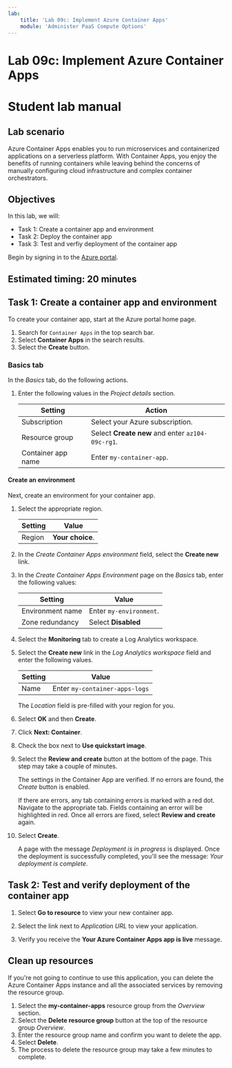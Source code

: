 ```yaml
---
lab:
    title: 'Lab 09c: Implement Azure Container Apps'
    module: 'Administer PaaS Compute Options'
---
```


# Lab 09c: Implement Azure Container Apps
# Student lab manual

## Lab scenario
Azure Container Apps enables you to run microservices and containerized applications on a serverless platform. With Container Apps, you enjoy the benefits of running containers while leaving behind the concerns of manually configuring cloud infrastructure and complex container orchestrators.

## Objectives

In this lab, we will:
- Task 1: Create a container app and environment
- Task 2: Deploy the container app
- Task 3: Test and verfiy deployment of the container app

Begin by signing in to the [Azure portal](https://portal.azure.com).

## Estimated timing: 20 minutes

## Task 1: Create a container app and environment

To create your container app, start at the Azure portal home page.

1. Search for `Container Apps` in the top search bar.
1. Select **Container Apps** in the search results.
1. Select the **Create** button.

### Basics tab

In the *Basics* tab, do the following actions.

1. Enter the following values in the *Project details* section.

    | Setting | Action |
    |---|---|
    | Subscription | Select your Azure subscription. |
    | Resource group | Select **Create new** and enter `az104-09c-rg1`. |
    | Container app name |  Enter `my-container-app`. |

#### Create an environment

Next, create an environment for your container app.

1. Select the appropriate region.

    | Setting | Value |
    |--|--|
    | Region | **Your choice**. |

1. In the *Create Container Apps environment* field, select the **Create new** link.
1. In the *Create Container Apps Environment* page on the *Basics* tab, enter the following values:

    | Setting | Value |
    |--|--|
    | Environment name | Enter `my-environment`. |
    | Zone redundancy | Select **Disabled** |

1. Select the **Monitoring** tab to create a Log Analytics workspace.
1. Select the **Create new** link in the *Log Analytics workspace* field and enter the following values.

    | Setting | Value |
    |--|--|
    | Name | Enter `my-container-apps-logs` |
  
    The *Location* field is pre-filled with your region for you.

1. Select **OK** and then **Create**. 

1. Click **Next: Container**.

1. Check the box next to **Use quickstart image**.

1. Select the **Review and create** button at the bottom of the page. This step may take a couple of minutes. 

    The settings in the Container App are verified. If no errors are found, the *Create* button is enabled.  

    If there are errors, any tab containing errors is marked with a red dot.  Navigate to the appropriate tab.  Fields containing an error will be highlighted in red.  Once all errors are fixed, select **Review and create** again.

1. Select **Create**.

    A page with the message *Deployment is in progress* is displayed.  Once the deployment is successfully completed, you'll see the message: *Your deployment is complete*.
   
## Task 2: Test and verify deployment of the container app

1. Select **Go to resource** to view your new container app.

1. Select the link next to *Application URL* to view your application.

1. Verify you receive the **Your Azure Container Apps app is live** message.

## Clean up resources

If you're not going to continue to use this application, you can delete the Azure Container Apps instance and all the associated services by removing the resource group.

1. Select the **my-container-apps** resource group from the *Overview* section.
1. Select the **Delete resource group** button at the top of the resource group *Overview*.
1. Enter the resource group name and confirm you want to delete the app. 
1. Select **Delete**.
1. The process to delete the resource group may take a few minutes to complete.
